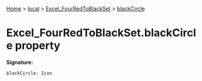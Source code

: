 [Home](./index) &gt; [local](local.md) &gt; [Excel\_FourRedToBlackSet](local.excel_fourredtoblackset.md) &gt; [blackCircle](local.excel_fourredtoblackset.blackcircle.md)

# Excel\_FourRedToBlackSet.blackCircle property


**Signature:**
```javascript
blackCircle: Icon
```
